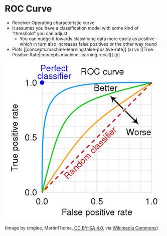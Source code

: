 # ROC Curve
- Receiver Operating characteristic curve
- It assumes you have a classification model with some kind of "threshold" you can adjust
  - You can nudge it towards classifying data more easily as positive - which in turn also increases false positives
    or the other way round
- Plots [[concepts.machine-learning.false-positive-rate]] (x) vs
  [[True Positive Rate|concepts.machine-learning.recall]] (y)

![](assets/images/roc-curve.png)

(Image by cmglee, MartinThoma, [CC BY-SA 4.0](https://creativecommons.org/licenses/by-sa/4.0), via
[Wikimedia Commons](https://commons.wikimedia.org/wiki/File:Roc_curve.svg))
